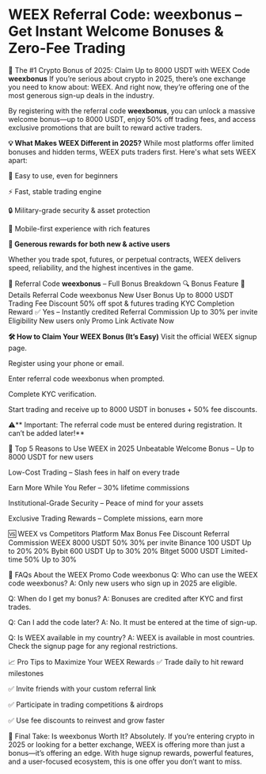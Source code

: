# WEEX Referral Code: weexbonus – Get Instant Welcome Bonuses & Zero-Fee Trading
🎯 The #1 Crypto Bonus of 2025: Claim Up to 8000 USDT with WEEX Code **weexbonus**
If you’re serious about crypto in 2025, there’s one exchange you need to know about: WEEX. And right now, they’re offering one of the most generous sign-up deals in the industry.

By registering with the referral code **weexbonus**, you can unlock a massive welcome bonus—up to 8000 USDT, enjoy 50% off trading fees, and access exclusive promotions that are built to reward active traders.

**💡 What Makes WEEX Different in 2025?**
While most platforms offer limited bonuses and hidden terms, WEEX puts traders first. Here's what sets WEEX apart:

🔧 Easy to use, even for beginners

⚡ Fast, stable trading engine

🔒 Military-grade security & asset protection

📱 Mobile-first experience with rich features

**🎁 Generous rewards for both new & active users**

Whether you trade spot, futures, or perpetual contracts, WEEX delivers speed, reliability, and the highest incentives in the game.

🎁 Referral Code **weexbonus** – Full Bonus Breakdown
🔍 Bonus Feature	💸 Details
Referral Code	weexbonus
New User Bonus	Up to 8000 USDT
Trading Fee Discount	50% off spot & futures trading
KYC Completion Reward	✅ Yes – Instantly credited
Referral Commission	Up to 30% per invite
Eligibility	New users only
Promo Link	Activate Now

**🛠️ How to Claim Your WEEX Bonus (It’s Easy)**
Visit the official WEEX signup page.

Register using your phone or email.

Enter referral code weexbonus when prompted.

Complete KYC verification.

Start trading and receive up to 8000 USDT in bonuses + 50% fee discounts.

⚠️** Important: The referral code must be entered during registration. It can’t be added later!**

🚀 Top 5 Reasons to Use WEEX in 2025
Unbeatable Welcome Bonus – Up to 8000 USDT for new users

Low-Cost Trading – Slash fees in half on every trade

Earn More While You Refer – 30% lifetime commissions

Institutional-Grade Security – Peace of mind for your assets

Exclusive Trading Rewards – Complete missions, earn more

🆚 WEEX vs Competitors
Platform	Max Bonus	Fee Discount	Referral Commission
WEEX	8000 USDT	50%	30% per invite
Binance	100 USDT	Up to 20%	20%
Bybit	600 USDT	Up to 30%	20%
Bitget	5000 USDT	Limited-time 50%	Up to 30%

💬 FAQs About the WEEX Promo Code weexbonus
Q: Who can use the WEEX code weexbonus?
A: Only new users who sign up in 2025 are eligible.

Q: When do I get my bonus?
A: Bonuses are credited after KYC and first trades.

Q: Can I add the code later?
A: No. It must be entered at the time of sign-up.

Q: Is WEEX available in my country?
A: WEEX is available in most countries. Check the signup page for any regional restrictions.

📈 Pro Tips to Maximize Your WEEX Rewards
✅ Trade daily to hit reward milestones

✅ Invite friends with your custom referral link

✅ Participate in trading competitions & airdrops

✅ Use fee discounts to reinvest and grow faster

🏁 Final Take: Is weexbonus Worth It?
Absolutely. If you’re entering crypto in 2025 or looking for a better exchange, WEEX is offering more than just a bonus—it’s offering an edge. With huge signup rewards, powerful features, and a user-focused ecosystem, this is one offer you don’t want to miss.
